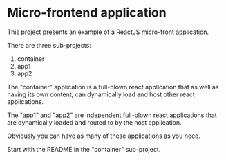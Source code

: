 # Micro-frontend application

This project presents an example of a ReactJS micro-front application.

There are three sub-projects:

 1. container
 2. app1
 3. app2

The "container" application is a full-blown react application that as well as having its own content, can dynamically load and
host other react applications.

The "app1" and "app2" are independent full-blown react applications that are dynamically loaded and routed to by the host
application.

Obviously you can have as many of these applications as you need.

Start with the README in the "container" sub-project.
